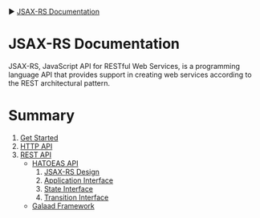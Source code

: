 :arrow_forward: [JSAX-RS Documentation](./jsax-rs-reference.md)

# JSAX-RS Documentation

JSAX-RS, JavaScript API for RESTful Web Services, is a programming language API that provides support in creating web services according to the REST architectural pattern.

# Summary

1. [Get Started](./jsax-rs-get-started.md)
2. [HTTP API](#)
3. [REST API](#)
   - [HATOEAS API](#)
      1. [JSAX-RS Design](./jsax-rs-hatoeas-api-design.md)
      2. [Application Interface](#)
      3. [State Interface](#)
      4. [Transition Interface](#)
   - [Galaad Framework](#)
